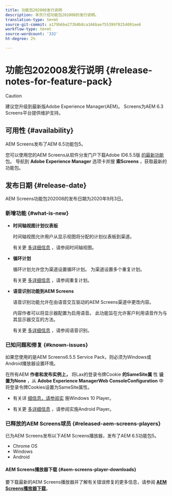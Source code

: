 ```yaml
---
title: 功能包202008发行说明
description: 本页介绍功能包202008的发行说明。
translation-type: tm+mt
source-git-commit: a179b6be273b0b0ca166bae755399f8254091ee6
workflow-type: tm+mt
source-wordcount: '332'
ht-degree: 2%

---
```



# 功能包202008发行说明 {#release-notes-for-feature-pack}

>[!CAUTION]
>
>建议您升级到最新版Adobe Experience Manager(AEM)。 Screens为AEM 6.3 Screens平台提供维护支持。

## 可用性 {#availability}

AEM Screens发布了AEM 6.5功能包5。

您可以使用您的AEM Screens从软件分发门户下载Adobe ID6.5.5版 [的最新功能](https://experience.adobe.com/#/downloads/content/software-distribution/en/aem.html) 包。 导航到 **Adobe Experience Manager** 选项卡并搜 **索Screens** ，获取最新的功能包。

## 发布日期 {#release-date}

AEM Screens功能包202008的发布日期为2020年9月3日。

### 新增功能 {#what-is-new}

* **时间轴视图计划仪表板**

   时间轴视图允许用户从显示视图将分配的计划仪表板到渠道。

   有关更 [多详细信息](/help/user-guide/channel-assignment-latest-fp.md#timeline-view) ，请参阅时间轴视图。

* **循环计划**

   循环计划允许您为渠道设置循环计划。 为渠道设置多个重复计划。

   有关更 [多详细信息](/help/user-guide/channel-assignment-latest-fp.md#recurrence-schedule) ，请参阅重复计划。

* **语音识别功能到AEM Screens**

   语音识别功能允许在由语音交互驱动的AEM Screens渠道中更改内容。

   内容作者可以将显示器配置为启用语音。 此功能旨在允许客户利用语音作为与其显示器交互的方法。

   有关更 [多详细信息](voice-recognition.md) ，请参阅语音识别。

### 已知问题和修复 {#known-issues}

如果您使用的是AEM Screens6.5.5 Service Pack，则必须为Windows或Android播放器设置环境。

在所有AEM **作者和发布实例上，** 将Lax的登录令牌Cookie **的SameSite属** 性 **设置为None** ，从 **Adobe Experience ManagerWeb ConsoleConfiguration** 中将登录令牌Cookies设置为SameSite属性。

* 有关详 [细信息，请参阅实](implementing-windows-player.md#fp-environment-setup) 施Windows 10 Player。

* 有关更 [多详细信息](implementing-android-player.md#fp-environment-setup) ，请参阅实施Android Player。

### 已释放的AEM Screens球员 {#released-aem-screens-players}

已为AEM Screens发布以下AEM Screens播放器，发布了AEM 6.5功能包5。

* Chrome OS
* Windows
* Android

#### AEM Screens播放器下载  {#aem-screens-player-downloads}

要下载最新的AEM Screens播放器并了解有关错误修复的更多信息，请参阅 **[AEM Screens播放器下载](https://download.macromedia.com/screens/)**。
